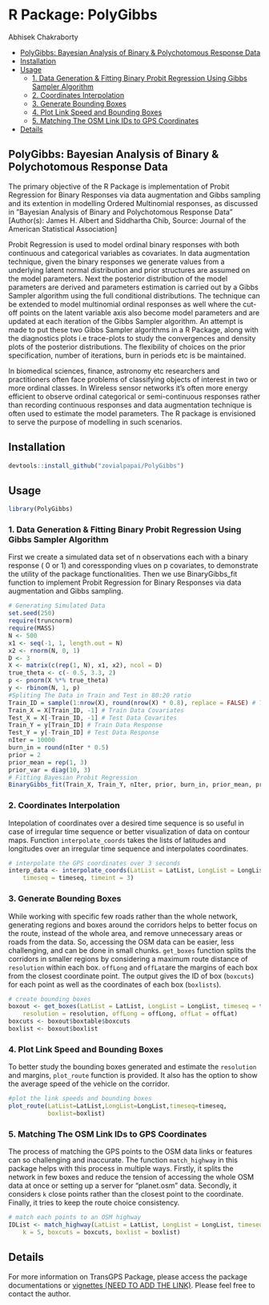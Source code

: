 R Package: PolyGibbs
================
Abhisek Chakraborty

  - [PolyGibbs: Bayesian Analysis of Binary &
Polychotomous Response Data](#polygibbs-bayesian-analysis-of-binary-&-polychotomous-response-data)
  - [Installation](#installation)
  - [Usage](#usage)
      - [1. Data Generation & Fitting Binary Probit Regression Using Gibbs Sampler Algorithm](#data-generation-&-fitting-binary-probit-regression-using-gibbs-sampler-algorithm)
      - [2. Coordinates Interpolation](#coordinates-interpolation)
      - [3. Generate Bounding Boxes](#generate-bounding-boxes)
      - [4. Plot Link Speed and Bounding
        Boxes](#plot-link-speed-and-bounding-boxes)
      - [5. Matching The OSM Link IDs to GPS
        Coordinates](#matching-the-osm-link-ids-to-gps-coordinates)
  - [Details](#details)

## PolyGibbs: Bayesian Analysis of Binary & Polychotomous Response Data

The primary objective of the R Package
is implementation of Probit Regression for Binary Responses
via data augmentation and Gibbs sampling
and its extention in modelling Ordered Multinomial
responses, as discussed in ”Bayesian Analysis of Binary
and Polychotomous Response Data” [Author(s): James
H. Albert and Siddhartha Chib, Source: Journal of the
American Statistical Association]

Probit Regression is used to model ordinal binary
responses with both continuous and categorical
variables as covariates. In data augmentation
technique, given the binary responses we generate
values from a underlying latent normal distribution
and prior structures are assumed on the model
parameters. Next the posterior distribution of the
model parameters are derived and parameters estimation
is carried out by a Gibbs Sampler algorithm
using the full conditional distributions. The
technique can be extended to model multinomial
ordinal responses as well where the cut-off points
on the latent variable axis also become model
parameters and are updated at each iteration of the
Gibbs Sampler algorithm.
An attempt is made to put these two Gibbs
Sampler algorithms in a R Package, along with
the diagnostics plots i.e trace-plots to study the
convergences and density plots of the posterior
distributions. The flexibility of choices on the prior
specification, number of iterations, burn in periods
etc is be maintained.

In biomedical sciences, finance, astronomy etc
researchers and practitioners often face problems
of classifying objects of interest in two or more
ordinal classes. In Wireless sensor networks it’s
often more energy efficient to observe ordinal
categorical or semi-continuous responses rather
than recording continuous responses and data augmentation
technique is often used to estimate the
model parameters. The R package is envisioned to
serve the purpose of modelling in such scenarios.

## Installation

``` r
devtools::install_github("zovialpapai/PolyGibbs")
```

## Usage

``` r
library(PolyGibbs)
```

### 1\.  Data Generation & Fitting Binary Probit Regression Using Gibbs Sampler Algorithm

First we create a simulated data set of n observations each with a binary response ( 0 or 1) and coressponding vlues on p covariates, 
to demonstrate the utility of the package functionalities. 
Then we use BinaryGibbs_fit function to implement Probit Regression for Binary Responses via data augmentation and Gibbs sampling.

``` r
# Generating Simulated Data 
set.seed(250)
require(truncnorm)
require(MASS)
N <- 500
x1 <- seq(-1, 1, length.out = N)
x2 <- rnorm(N, 0, 1)
D <- 3
X <- matrix(c(rep(1, N), x1, x2), ncol = D)
true_theta <- c(- 0.5, 3.3, 2)
p <- pnorm(X %*% true_theta)
y <- rbinom(N, 1, p)
#Spliting The Data in Train and Test in 80:20 ratio
Train_ID = sample(1:nrow(X), round(nrow(X) * 0.8), replace = FALSE) # Train Data IDS
Train_X = X[Train_ID, -1] # Train Data Covariates
Test_X = X[-Train_ID, -1] # Test Data Covarites
Train_Y = y[Train_ID] # Train Data Response
Test_Y = y[-Train_ID] # Test Data Response
nIter = 10000
burn_in = round(nIter * 0.5)
prior = 2
prior_mean = rep(1, 3)
prior_var = diag(10, 3)
# Fitting Bayesian Probit Regression
BinaryGibbs_fit(Train_X, Train_Y, nIter, prior, burn_in, prior_mean, prior_var )

```

### 2\. Coordinates Interpolation

Intepolation of coordinates over a desired time sequence is so useful in
case of irregular time sequence or better visualization of data on
contour maps. Function `interpolate_coords` takes the lists of latitudes
and longitudes over an irregular time sequence and interpolates
coordinates.

``` r
# interpolate the GPS coordinates over 3 seconds
interp_data <- interpolate_coords(LatList = LatList, LongList = LongList, 
    timeseq = timeseq, timeint = 3)
```

### 3\. Generate Bounding Boxes

While working with specific few roads rather than the whole network,
generating regions and boxes around the corridors helps to better focus
on the route, instead of the whole area, and remove unnecessary areas or
roads from the data. So, accessing the OSM data can be easier, less
challenging, and can be done in small chunks. `get_boxes` function
splits the corridors in smaller regions by considering a maximum route
distance of `resolution` within each box. `offLong` and `offLat`are the
margins of each box from the closest coordinate point. The output gives
the ID of box (`boxcuts`) for each point as well as the coordinates of
each box (`boxlists`).

``` r
# create bounding boxes
boxout <- get_boxes(LatList = LatList, LongList = LongList, timeseq = timeseq, 
    resolution = resolution, offLong = offLong, offLat = offLat)
boxcuts <- boxout$boxtable$boxcuts
boxlist <- boxout$boxlist
```

### 4\. Plot Link Speed and Bounding Boxes

To better study the bounding boxes generated and estimate the
`resolution` and margins, `plot_route` function is provided. It also has
the option to show the average speed of the vehicle on the corridor.

``` r
#plot the link speeds and bounding boxes
plot_route(LatList=LatList,LongList=LongList,timeseq=timeseq,
           boxlist=boxlist)
```

### 5\. Matching The OSM Link IDs to GPS Coordinates

The process of matching the GPS points to the OSM data links or features
can so challenging and inaccurate. The function `match_highway` in this
package helps with this process in multiple ways. Firstly, it splits the
network in few boxes and reduce the tension of accessing the whole OSM
data at once or setting up a server for “planet.osm” data. Secondly, it
considers `k` close points rather than the closest point to the
coordinate. Finally, it tries to keep the route choice consistency.

``` r
# match each points to an OSM highway
IDList <- match_highway(LatList = LatList, LongList = LongList, timeseq = timeseq, 
    k = 5, boxcuts = boxcuts, boxlist = boxlist)
```

## Details

For more information on TransGPS Package, please access the package
documentations or
[vignettes (NEED TO ADD THE LINK)](). Please feel
free to contact the author.
